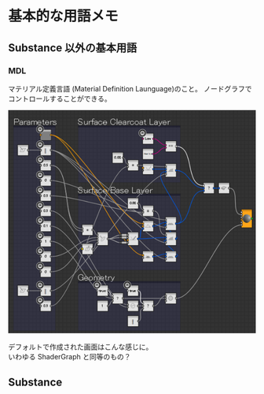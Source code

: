 # 基本的な用語メモ

## Substance 以外の基本用語

### MDL

マテリアル定義言語 (Material Definition Launguage)のこと。
ノードグラフでコントロールすることができる。

![](../../img/2018-12-22-00-13-43.png)

デフォルトで作成された画面はこんな感じに。  
いわゆる ShaderGraph と同等のもの？

## Substance
